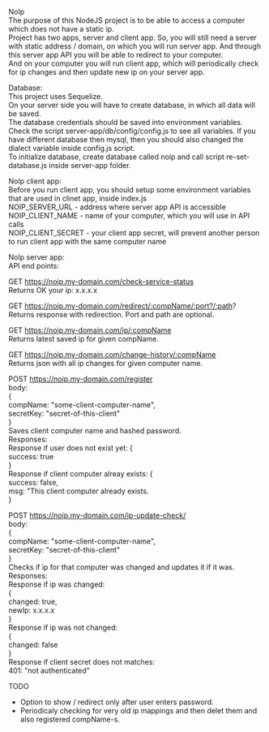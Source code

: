 NoIp  
The purpose of this NodeJS project is to be able to access a computer which does not have a static ip.  
Project has two apps, server and client app. So, you will still need a server with static address / domain, on which you will run server app. And through this server app API you will be able to redirect to your computer.  
And on your computer you will run client app, which will periodically check for ip changes and then update new ip on your server app.  
 
Database:  
This project uses Sequelize.  
On your server side you will have to create database, in which all data will be saved.  
The database credentials should be saved into environment variables. Check the script server-app/db/config/config.js to see all variables. If you have different database then mysql, then you should also changed the dialect variable inside config.js script.  
To initialize database, create database called noip and call script re-set-database.js inside server-app folder.  
 
NoIp client app:  
Before you run client app, you should setup some environment variables that are used in clinet app, inside index.js  
NOIP_SERVER_URL - address where server app API is accessible  
NOIP_CLIENT_NAME - name of your computer, which you will use in API calls  
NOIP_CLIENT_SECRET - your client app secret, will prevent another person to run client app with the same computer name  

NoIp server app:  
API end points:

GET https://noip.my-domain.com/check-service-status  
Returns OK your ip: x.x.x.x

GET https://noip.my-domain.com/redirect/:compName/:port?/:path?  
Returns response with redirection. Port and path are optional.

GET https://noip.my-domain.com/ip/:compName  
Returns latest saved ip for given compName.

GET https://noip.my-domain.com/change-history/:compName  
Returns json with all ip changes for given computer name. 

POST https://noip.my-domain.com/register  
body:  
{  
 compName: "some-client-computer-name",  
 secretKey: "secret-of-this-client"  
}  
Saves client computer name and hashed password.  
Responses:  
Response if user does not exist yet:
{  
 success: true  
}  
Response if client computer alreay exists:
{  
 success: false,  
 msg: "This client computer already exists.  
}

POST https://noip.my-domain.com/ip-update-check/  
body:  
{  
 compName: "some-client-computer-name",  
 secretKey: "secret-of-this-client"  
}  
Checks if ip for that computer was changed and updates it if it was.  
Responses:  
Response if ip was changed:  
{  
 changed: true,  
 newIp: x.x.x.x  
}  
Response if ip was not changed:  
{  
 changed: false  
}  
Response if client secret does not matches:  
401: "not authenticated" 

TODO

- Option to show / redirect only after user enters password.
- Periodicaly checking for very old ip mappings and then delet them and also registered compName-s.
